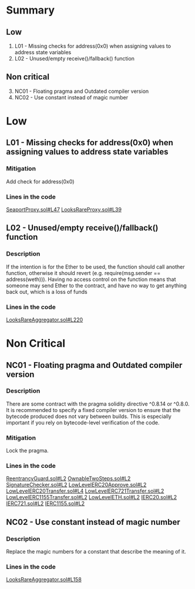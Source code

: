 # Summary
## Low
1. L01 - Missing checks for address(0x0) when assigning values to address state variables
2. L02 - Unused/empty receive()/fallback() function
## Non critical
3. NC01 - Floating pragma and Outdated compiler version
4. NC02 - Use constant instead of magic number

# Low
## L01 - Missing checks for address(0x0) when assigning values to address state variables

### Mitigation
Add check for address(0x0)

### Lines in the code
[SeaportProxy.sol#L47](https://github.com/code-423n4/2022-11-looksrare/blob/e3b2c053f722b0ca2dce3a3eb06f64859b8b7a6f/contracts/proxies/SeaportProxy.sol#L47)
[LooksRareProxy.sol#L39](https://github.com/code-423n4/2022-11-looksrare/blob/e3b2c053f722b0ca2dce3a3eb06f64859b8b7a6f/contracts/proxies/LooksRareProxy.sol#L39)

## L02 - Unused/empty receive()/fallback() function
### Description
If the intention is for the Ether to be used, the function should call another function, otherwise it should revert (e.g. require(msg.sender == address(weth))). 
Having no access control on the function means that someone may send Ether to the contract, and have no way to get anything back out, which is a loss of funds

### Lines in the code
[LooksRareAggregator.sol#L220](https://github.com/code-423n4/2022-11-looksrare/blob/e3b2c053f722b0ca2dce3a3eb06f64859b8b7a6f/contracts/LooksRareAggregator.sol#L220)


# Non Critical
## NC01 - Floating pragma and Outdated compiler version
### Description
There are some contract with the pragma solidity directive ^0.8.14 or ^0.8.0. It is recommended to specify a fixed compiler version to ensure that the bytecode produced 
does not vary between builds. 
This is especially important if you rely on bytecode-level verification of the code.

### Mitigation
Lock the pragma.

### Lines in the code
[ReentrancyGuard.sol#L2](https://github.com/code-423n4/2022-11-looksrare/blob/e3b2c053f722b0ca2dce3a3eb06f64859b8b7a6f/contracts/ReentrancyGuard.sol#L2)
[OwnableTwoSteps.sol#L2](https://github.com/code-423n4/2022-11-looksrare/blob/e3b2c053f722b0ca2dce3a3eb06f64859b8b7a6f/contracts/OwnableTwoSteps.sol#L2)
[SignatureChecker.sol#L2](https://github.com/code-423n4/2022-11-looksrare/blob/e3b2c053f722b0ca2dce3a3eb06f64859b8b7a6f/contracts/SignatureChecker.sol#L2)
[LowLevelERC20Approve.sol#L2](https://github.com/code-423n4/2022-11-looksrare/blob/e3b2c053f722b0ca2dce3a3eb06f64859b8b7a6f/contracts/lowLevelCallers/LowLevelERC20Approve.sol#L2)
[LowLevelERC20Transfer.sol#L4](https://github.com/code-423n4/2022-11-looksrare/blob/e3b2c053f722b0ca2dce3a3eb06f64859b8b7a6f/contracts/lowLevelCallers/LowLevelERC20Transfer.sol#L4)
[LowLevelERC721Transfer.sol#L2](https://github.com/code-423n4/2022-11-looksrare/blob/e3b2c053f722b0ca2dce3a3eb06f64859b8b7a6f/contracts/lowLevelCallers/LowLevelERC721Transfer.sol#L2)
[LowLevelERC1155Transfer.sol#L2](https://github.com/code-423n4/2022-11-looksrare/blob/e3b2c053f722b0ca2dce3a3eb06f64859b8b7a6f/contracts/lowLevelCallers/LowLevelERC1155Transfer.sol#L2)
[LowLevelETH.sol#L2](https://github.com/code-423n4/2022-11-looksrare/blob/e3b2c053f722b0ca2dce3a3eb06f64859b8b7a6f/contracts/lowLevelCallers/LowLevelETH.sol#L2)
[IERC20.sol#L2](https://github.com/code-423n4/2022-11-looksrare/blob/e3b2c053f722b0ca2dce3a3eb06f64859b8b7a6f/contracts/interfaces/IERC20.sol#L2)
[IERC721.sol#L2](https://github.com/code-423n4/2022-11-looksrare/blob/e3b2c053f722b0ca2dce3a3eb06f64859b8b7a6f/contracts/interfaces/IERC721.sol#L2)
[IERC1155.sol#L2](https://github.com/code-423n4/2022-11-looksrare/blob/e3b2c053f722b0ca2dce3a3eb06f64859b8b7a6f/contracts/interfaces/IERC1155.sol#L2)

## NC02 - Use constant instead of magic number
### Description
Replace the magic numbers for a constant that describe the meaning of it.

### Lines in the code
[LooksRareAggregator.sol#L158](https://github.com/code-423n4/2022-11-looksrare/blob/e3b2c053f722b0ca2dce3a3eb06f64859b8b7a6f/contracts/LooksRareAggregator.sol#L158)
